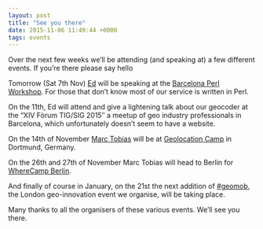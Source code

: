 ```yaml
--- 
layout: post
title: "See you there"
date: 2015-11-06 11:49:44 +0000
tags: events
---
```

Over the next few weeks we’ll be attending (and speaking at) a few different events. If you’re there please say hello

Tomorrow (Sat 7th Nov) [Ed](https://twitter.com/freyfogle) will be speaking at the [Barcelona Perl Workshop](http://workshop.barcelona.pm/barcelona2015/). For those that don’t know most of our service is written in Perl.   

On the 11th, Ed will attend and give a lightening talk about our geocoder at the “XIV Fòrum TIG/SIG 2015″ a meetup of geo industry professionals in Barcelona, which unfortunately doesn’t seem to have a website.

On the 14th of November [Marc Tobias](https://twitter.com/mtmthemovie) will be at [Geolocation Camp](http://geolocationcamp.de/) in Dortmund, Germany. 

On the 26th and 27th of November Marc Tobias will head to Berlin for [WhereCamp Berlin](http://wherecamp.de/agenda).

And finally of course in January, on the 21st the next addition of [#geomob](http://geomobldn.org/), the London geo-innovation event we organise, will be taking place.   

Many thanks to all the organisers of these various events. We’ll see you there.